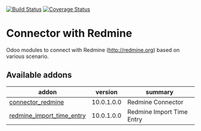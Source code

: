 [![Build Status](https://travis-ci.org/OCA/connector-redmine.svg?branch=8.0)](https://travis-ci.org/OCA/connector-redmine)
[![Coverage Status](https://coveralls.io/repos/OCA/connector-redmine/badge.png?branch=8.0)](https://coveralls.io/r/OCA/connector-redmine?branch=8.0)

# Connector with Redmine 

Odoo modules to connect with Redmine (http://redmine.org) based on various scenario.

[//]: # (addons)
Available addons
----------------
addon | version | summary
--- | --- | ---
[connector_redmine](connector_redmine/) | 10.0.1.0.0 | Redmine Connector
[redmine_import_time_entry](redmine_import_time_entry/) | 10.0.1.0.0 | Redmine Import Time Entry

[//]: # (end addons)


